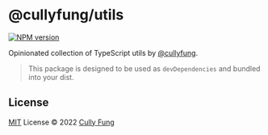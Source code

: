 # @cullyfung/utils

[![NPM version](https://img.shields.io/npm/v/@cullyfung/utils?color=a1b858&label=)](https://www.npmjs.com/package/@cullyfung/utils)

Opinionated collection of TypeScript utils by [@cullyfung](https://github.com/cullyfung).

> This package is designed to be used as `devDependencies` and bundled into your dist.

## License

[MIT](./LICENSE) License © 2022 [Cully Fung](https://github.com/cullyfung)
